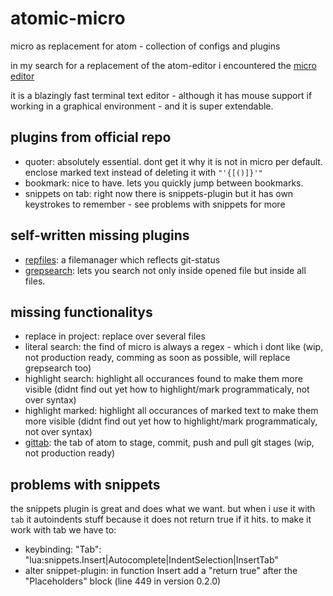 # atomic-micro
micro as replacement for atom - collection of configs and plugins


in my search for a replacement of the atom-editor i encountered the [micro editor](https://micro-editor.github.io)

it is a blazingly fast terminal text editor - although it has mouse support if working in a graphical environment - and it is super extendable. 

## plugins from official repo

- quoter: absolutely essential. dont get it why it is not in micro per default. enclose marked text instead of deleting it with `"'{[()]}'"`
- bookmark: nice to have. lets you quickly jump between bookmarks. 
- snippets on tab: right now there is snippets-plugin but it has own keystrokes to remember - see problems with snippets for more


## self-written missing plugins

- [repfiles](https://github.com/gaenseklein/repfiles): a filemanager which reflects git-status 
- [grepsearch](https://github.com/gaenseklein/grepsearch): lets you search not only inside opened file but inside all files.

## missing functionalitys

- replace in project: replace over several files
- literal search: the find of micro is always a regex - which i dont like (wip, not production ready, comming as soon as possible, will replace grepsearch too)
- highlight search: highlight all occurances found to make them more visible (didnt find out yet how to highlight/mark programmaticaly, not over syntax)
- highlight marked: highlight all occurances of marked text to make them more visible (didnt find out yet how to highlight/mark programmaticaly, not over syntax)
- [gittab](https://github.com/gaenseklein/gittab): the tab of atom to stage, commit, push and pull git stages (wip, not production ready)


## problems with snippets

 the snippets plugin is great and does what we want. but when i use it with `tab` it autoindents stuff because it does not return true if it hits. 
 to make it work with tab we have to: 
 - keybinding: "Tab": "lua:snippets.Insert|Autocomplete|IndentSelection|InsertTab"
 - alter snippet-plugin: in function Insert add a "return true" after the "Placeholders" block (line 449 in version 0.2.0)
 